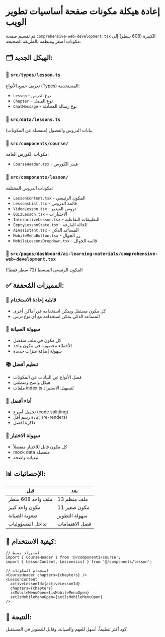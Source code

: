 # إعادة هيكلة مكونات صفحة أساسيات تطوير الويب

تم تقسيم صفحة `comprehensive-web-development.tsx` الكبيرة (608 سطر) إلى مكونات أصغر ومنظمة بالطريقة الصحيحة.

## 🗂️ الهيكل الجديد:

### 📁 `src/types/lesson.ts`
تعريف جميع الأنواع (Types) المستخدمة:
- `Lesson` - نوع الدرس
- `Chapter` - نوع الفصل
- `ChatMessage` - نوع رسالة المحادثة

### 📁 `src/data/lessons.ts`
بيانات الدروس والفصول (منفصلة عن المكونات)

### 📁 `src/components/course/`
مكونات الكورس العامة:
- `CourseHeader.tsx` - هيدر الكورس

### 📁 `src/components/lesson/`
مكونات الدروس المختلفة:
- `LessonContent.tsx` - المكون الرئيسي
- `LessonsList.tsx` - قائمة الدروس
- `VideoLesson.tsx` - دروس الفيديو
- `QuizLesson.tsx` - الاختبارات
- `InteractiveLesson.tsx` - التطبيقات التفاعلية
- `EmptyLessonState.tsx` - الحالة الفارغة
- `AIAssistant.tsx` - المساعد الذكي
- `MobileMenuButton.tsx` - زر الجوال
- `MobileLessonsDropdown.tsx` - قائمة الجوال

### 📁 `src/pages/dashboard/ai-learning-materials/comprehensive-web-development.tsx`
المكون الرئيسي المبسط (72 سطر فقط!)

## ✅ المميزات المُحققة:

### 🧩 **قابلية إعادة الاستخدام**
- كل مكون مستقل ويمكن استخدامه في أماكن أخرى
- المساعد الذكي يمكن استخدامه مع أي نوع درس

### 🔧 **سهولة الصيانة**
- كل مكون في ملف منفصل
- الأخطاء محصورة في مكون واحد
- سهولة إضافة ميزات جديدة

### 📚 **تنظيم أفضل**
- فصل الأنواع عن البيانات عن المكونات
- هيكل واضح ومنطقي
- ملفات index.ts لتسهيل الاستيراد

### 🎯 **أداء أفضل**
- تحميل أسرع (code splitting)
- إعادة رسم أقل (re-renders)
- ذاكرة أفضل

### 🧪 **سهولة الاختبار**
- كل مكون قابل للاختبار منفصلاً
- mock data منفصلة
- تبعيات واضحة

## 📊 الإحصائيات:

| قبل | بعد |
|-----|-----|
| ملف واحد 608 سطر | 13 ملف منظم |
| مكون واحد كبير | 11 مكون صغير |
| صعوبة الصيانة | سهولة التطوير |
| تداخل المسؤوليات | فصل الاهتمامات |

## 🚀 كيفية الاستخدام:

```tsx
// استيراد بسيط
import { CourseHeader } from '@/components/course';
import { LessonContent, LessonsList } from '@/components/lesson';

// استخدام المكونات
<CourseHeader chapters={chapters} />
<LessonContent 
  activeLessonId={activeLessonId}
  chapters={chapters}
  isMobileMenuOpen={isMobileMenuOpen}
  setIsMobileMenuOpen={setIsMobileMenuOpen}
/>
```

## 🎯 النتيجة:
كود أكثر تنظيماً، أسهل للفهم والصيانة، وقابل للتطوير في المستقبل!